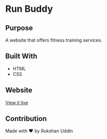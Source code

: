 # Run Buddy

## Purpose

A website that offers fitness training services.

## Built With

* HTML
* CSS

## Website

[View it live](https://rukshanuddin.github.io/run-buddy/)

## Contribution

Made with ❤️ by Rukshan Uddin
